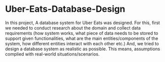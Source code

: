 # Uber-Eats-Database-Design

In this project, A database system for Uber Eats was designed. For this, first we needed to conduct research about the domain and collect data requirements (how system works, what piece of data needs to be stored to support given functionalities, what are the main entities/components of the system, how different entities interact with each other etc.) And, we tried to design a database system as realistic as possible. This means, assumptions complied with real-world situations/scenarios. 
